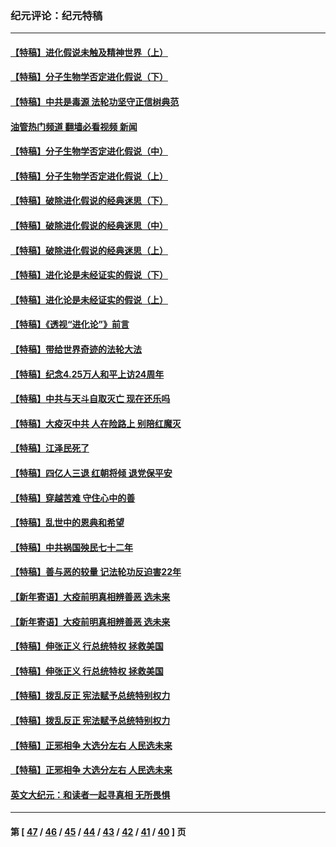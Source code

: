 ### 纪元评论：纪元特稿
---
#### [【特稿】进化假说未触及精神世界（上）](../../pages/nsc424/n14042113.md?08070330) 
#### [【特稿】分子生物学否定进化假说（下）](../../pages/nsc424/n14038267.md?08070330) 
#### [【特稿】中共是毒源 法轮功坚守正信树典范](../../pages/nsc424/n14037281.md?08070330) 
#### [油管热门频道 翻墙必看视频 新闻](ok?08070330)
#### [【特稿】分子生物学否定进化假说（中）](../../pages/nsc424/n14035548.md?08070330) 
#### [【特稿】分子生物学否定进化假说（上）](../../pages/nsc424/n14032398.md?08070330) 
#### [【特稿】破除进化假说的经典迷思（下）](../../pages/nsc424/n14029015.md?08070330) 
#### [【特稿】破除进化假说的经典迷思（中）](../../pages/nsc424/n14027341.md?08070330) 
#### [【特稿】破除进化假说的经典迷思（上）](../../pages/nsc424/n14024749.md?08070330) 
#### [【特稿】进化论是未经证实的假说（下）](../../pages/nsc424/n14022170.md?08070330) 
#### [【特稿】进化论是未经证实的假说（上）](../../pages/nsc424/n14020737.md?08070330) 
#### [【特稿】《透视“进化论”》前言](../../pages/nsc424/n14019941.md?08070330) 
#### [【特稿】带给世界奇迹的法轮大法](../../pages/nsc424/n13994132.md?08070330) 
#### [【特稿】纪念4.25万人和平上访24周年](../../pages/nsc424/n13980883.md?08070330) 
#### [【特稿】中共与天斗自取灭亡 现在还乐吗](../../pages/nsc424/n13897482.md?08070330) 
#### [【特稿】大疫灭中共 人在险路上 别陪红魔灭](../../pages/nsc424/n13890697.md?08070330) 
#### [【特稿】江泽民死了](../../pages/nsc424/n13876300.md?08070330) 
#### [【特稿】四亿人三退 红朝将倾 退党保平安](../../pages/nsc424/n13794378.md?08070330) 
#### [【特稿】穿越苦难 守住心中的善](../../pages/nsc424/n13784979.md?08070330) 
#### [【特稿】乱世中的恩典和希望](../../pages/nsc424/n13734687.md?08070330) 
#### [【特稿】中共祸国殃民七十二年](../../pages/nsc424/n13272607.md?08070330) 
#### [【特稿】善与恶的较量 记法轮功反迫害22年](../../pages/nsc424/n13086597.md?08070330) 
#### [【新年寄语】大疫前明真相辨善恶 选未来](../../pages/nsc424/n12660855.md?08070330) 
#### [【新年寄语】大疫前明真相辨善恶 选未来](../../pages/nsc424/n12660855.md?08070330) 
#### [【特稿】伸张正义 行总统特权 拯救美国](../../pages/nsc424/n12616806.md?08070330) 
#### [【特稿】伸张正义 行总统特权 拯救美国](../../pages/nsc424/n12616806.md?08070330) 
#### [【特稿】拨乱反正 宪法赋予总统特别权力](../../pages/nsc424/n12598306.md?08070330) 
#### [【特稿】拨乱反正 宪法赋予总统特别权力](../../pages/nsc424/n12598306.md?08070330) 
#### [【特稿】正邪相争 大选分左右 人民选未来](../../pages/nsc424/n12545208.md?08070330) 
#### [【特稿】正邪相争 大选分左右 人民选未来](../../pages/nsc424/n12545208.md?08070330) 
#### [英文大纪元：和读者一起寻真相 无所畏惧](../../pages/nsc424/n12542027.md?08070330) 

---
#### 第 [ [47](./47.md?08070330) / [46](./46.md?08070330) / [45](./45.md?08070330) / [44](./44.md?08070330) / [43](./43.md?08070330) / [42](./42.md?08070330) / [41](./41.md?08070330) / [40](./40.md?08070330) ] 页
